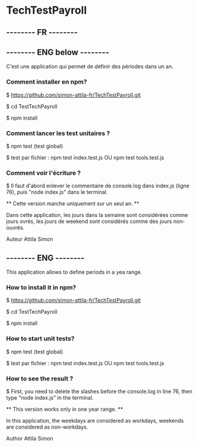 # TechTestPayroll
## -------- FR --------
## -------- ENG below --------

C'est une application qui permet de définir des périodes dans un an.

### Comment installer en npm?


$ https://github.com/simon-attila-fr/TechTestPayroll.git

$ cd TestTechPayroll

$ npm install


### Comment lancer les test unitaires ?


$ npm test (test global)

$ test par fichier : npm test index.test.js   OU  npm test tools.test.js

### Comment voir l'écriture ?

$ Il faut d'abord enlever le commentaire de console.log dans index.js (ligne 76), puis "node index.js" dans le terminal.


** Cette version marche uniquement sur un seul an. **

Dans cette application, les jours dans la semaine sont considérées comme jours ovrés, les jours de weekend sont considérés comme des jours non-ouvrés.

Auteur
Attila Simon

## -------- ENG --------

This application allows to define periods in a yea range.

### How to install it in npm?

$ https://github.com/simon-attila-fr/TechTestPayroll.git

$ cd TestTechPayroll

$ npm install


### How to start unit tests?


$ npm test (test global)

$ test par fichier : npm test index.test.js   OU  npm test tools.test.js

### How to see the result ?

$ First, you need to delete the slashes before the console.log in line 76, then type "node index.js" in the terminal.


** This version works only in one year range. **

In this application, the weekdays are considered as workdays, weekends are considered as non-workdays.

Author
Attila Simon